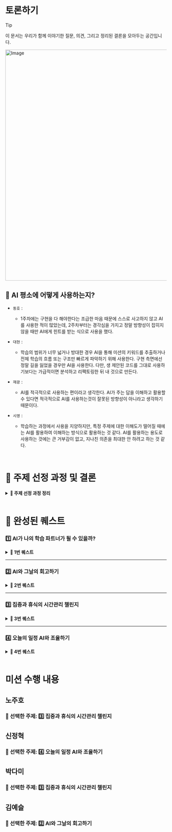 # 토론하기

> [!TIP]
> 이 문서는 우리가 함께 이야기한 질문, 의견, 그리고 정리된 결론을 모아두는 공간입니다.

<img width="720" height="720" alt="Image" src="https://github.com/user-attachments/assets/09a3196b-2829-4e4e-8319-9e508d2943bf" />

## 🤔 AI 평소에 어떻게 사용하는지?

- `동호` : 
  - 1주차에는 구현을 다 해야한다는 조급한 마음 때문에 스스로 사고하지 않고 AI를 사용한 적이 많았는데, 2주차부터는 경각심을 가지고 정말 방향성이 잡히지 않을 때만 AI에게 힌트를 받는 식으로 사용을 했다.

- `대현` : 
  - 학습의 범위가 너무 넓거나 방대한 경우 AI을 통해 미션의 키워드를 추출하거나 전체 학습의 흐름 또는 구조만 빠르게 파악하기 위해 사용한다. 구현 측면에선 정말 길을 잃었을 경우만 AI을 사용한다. 다만, 생 제안된 코드를 그대로 사용하기보다는 가급적이면 분석하고 리팩토링한 뒤 내 것으로 만든다.

- `재광` : 
  - AI를 적극적으로 사용하는 편이라고 생각한다. AI가 주는 답을 이해하고 활용할수 있다면 적극적으로 AI를 사용하는것이 잘못된 방향성이 아니라고 생각하기 때문이다.

- `시영` : 
  - 학습하는 과정에서 사용을 지양하지만, 특정 주제에 대한 이해도가 떨어질 때에는 AI를 활용하여 이해하는 방식으로 활용하는 것 같다. AI를 활용하는 용도로 사용하는 것에는 큰 거부감이 없고, 지나친 의존을 최대한 안 하려고 하는 것 같다.

<br/>

# 📢 주제 선정 과정 및 결론

<details>
<summary><b>📌 주제 선정 과정 정리 </b></summary>

### 🤔 퀘스트 1번 “AI가 나의 학습 파트너가 될 수 있을까?” 에 대해서 어떻게 생각하는지?

- `동호`:
  - 질문이 중요할 것 같다. 단순히 “정답 코드”를 바라는 경우에는 AI는 좋은 학습 파트너가 될 수 없다는 걸 느꼈다.  

- `대현`: 
  - 학습의 파트너는 될 수 있다. 다만, 최종 판단은 스스로가 내리는 것을 항상 기억해야 한다. (AI가 제시하는 답변을 무조건적으로 신뢰하는 것은 금물)

- `재광`:
  - 사실 AI가 잘못된 답변을 주는 경우가 많기 때문에 답의대한 검증보다는 AI가 준 답변을 오히려 검증해가는 식으로 학습을한다면 학습파트너는 될 수 있다고 생각한다.  

- `시영`: 
  - AI를 통해 내용을 검증하는 것이 아닌 AI의 내용을 검증하는 방식으로 진행되면 좋을 것 같다.  

---

### 🤔 퀘스트 1번을 어떻게 개선할 수 있을까?

####  🧩 주제 점검

> “AI가 나의 학습 파트너가 되기 위해 내가 해야 할 역할은 무엇일까?”

#### 🎯 목적

> AI의 답변을 무조건적으로 신뢰하기보다는, AI가 제공한 답변을 검증하고 재구성하면서 비판적 사고를 기르는 연습을 한다. 단순한 답변 소비가 아닌, AI를 학습의 거울로 활용한다.

#### ⏩ 실행 방법

- 오늘 학습한 주제에 대해 스스로 먼저 요약하거나 정리한 후, 다음 중 최소 2가지 시도를 해본다.
    1. AI에게 해당 내용을 설명해보고, 피드백을 요청하기
    2. AI에게 테스트 문제(퀴즈)를 만들어달라고 요청하고 풀어보기
    3. AI의 답변 중 오답이나 부정확한 부분을 찾아서 수정해보기
    4. AI에게 해결법을 물은 후, 스스로 코드나 개념을 재구성해서 작성해보기

#### ✍️ 기록 항목 (회고)

- AI에게 어떤 질문을 했는가?
- AI의 답변은 어떤 점에서 도움이 되었는가?
- 어떤 부분에서 부족했거나 오답이었는가?
- 내가 검증하고 재구성한 결과는 무엇이었는가?
- 이번 활동에서 얻은 인사이트나 느낀 점은?

#### ✅ 달성 기준

- [ ] AI와의 상호작용을 통해 학습한 내용을 2가지 이상 검증하거나 확장해본 시도
- [ ] 단순히 “정답을 얻는 과정”이 아닌, AI 답변에 대한 검토와 재해석을 포함한 회고 작성

### 🧠 개선 이유 요약

- 단순한 "정답 요청"은 AI를 학습 파트너로 활용하는 데 한계가 있음 (동호 의견)
- AI의 답변은 정답이 아닐 수 있음 → 검증하는 자세 필요 (재광, 시영, 대현 의견)
- AI는 정답 제공자가 아닌, 사고 촉진 도구로 활용되어야 함

</details>

<br/>

# 🙌 완성된 퀘스트

### 1️⃣ AI가 나의 학습 파트너가 될 수 있을까?

<details>
<summary><b>📌 1번 퀘스트 </b></summary>

## [개선] **퀘스트 1번: “AI가 나의 학습 파트너가 될 수 있을까?”**

### **🧩 주제**

**“AI가 나의 학습 파트너가 되기 위해 내가 해야 할 역할은 무엇일까?”**

### **🎯 목적**

AI의 답변을 무조건적으로 신뢰하기보다는, AI가 제공한 답변을 검증하고 재구성하면서 **비판적 사고를 기르는 연습**을 한다. 단순한 답변 소비가 아닌, AI를 **학습의 거울**로 활용한다.

### **⏩ 실행 방법**

- 오늘 학습한 주제에 대해 **스스로 먼저 요약하거나 정리한 후**, 다음 중 최소 2가지 시도를 해본다.
    1. AI에게 해당 내용을 설명해보고, 피드백을 요청하기
    2. AI에게 테스트 문제(퀴즈)를 만들어달라고 요청하고 풀어보기
    3. AI의 답변 중 **오답**이나 **부정확한 부분을 찾아서 수정해보기**
    4. AI에게 해결법을 물은 후, **스스로 코드나 개념을 재구성**해서 작성해보기

### **✍️ 기록 항목 (회고)**

- AI에게 어떤 질문을 했는가?
- AI의 답변은 어떤 점에서 도움이 되었는가?
- 어떤 부분에서 부족했거나 오답이었는가?
- 내가 검증하고 재구성한 결과는 무엇이었는가?
- 이번 활동에서 얻은 인사이트나 느낀 점은?

### **✅ 달성 기준**

- AI와의 상호작용을 통해 학습한 내용을 2가지 이상 검증하거나 확장해본 시도
- 단순히 “정답을 얻는 과정”이 아닌, **AI 답변에 대한 검토와 재해석을 포함한 회고 작성**

---

## **🧠 개선 이유 요약**

- 단순한 "정답 요청"은 AI를 학습 파트너로 활용하는 데 한계가 있음 (동호 의견)
- AI의 답변은 정답이 아닐 수 있음 → 검증하는 자세 필요 (재광, 시영, 대현 의견)
- AI는 정답 제공자가 아닌, 사고 촉진 도구로 활용되어야 함

</details>

---

### 2️⃣ AI와 그날의 회고하기

<details>
<summary><b>📌 2번 퀘스트 </b></summary>

## [개선] **퀘스트 2번: “AI와 그날의 회고하기”**

### **🧩 주제**

**“AI에게 일과를 설명하고, 더 나은 루틴을 함께 설계해보기”**

### **🎯 목적**

단순히 하루를 돌아보는 데 그치지 않고, **패턴 분석과 개선**까지 AI와 함께 해보는 연습.

AI가 “거울”이 되어 오늘의 루틴을 분석하고, 내일의 더 나은 루틴을 **설계/제안**할 수 있도록 유도한다.

### **⏩ 실행 방법**

- 오늘 하루 한 일을 시간 순서대로 간단히 AI에게 설명한다.
- 다음 중 최소 2가지를 시도해본다:
    1. AI에게 “오늘 루틴의 비효율적이었던 지점”에 대해 피드백 요청
    2. 루틴 중 **소요 시간이 예상보다 길거나 짧았던 활동**에 대한 대안 제시 요청
    3. “내일 같은 상황이 오면 어떻게 행동하면 좋을까?”를 질문
    4. AI가 제안한 개선 루틴에 대해 나의 생각 피드백 남기기

### **✍️ 기록 항목 (회고)**

- 오늘 어떤 일과를 공유했는가?
- AI가 제안한 피드백/개선안 중 인상 깊은 것은?
- 내가 놓쳤던 패턴이나 비효율적인 점은 있었는가?
- 내일 개선할 루틴을 직접 정리해보기

### **✅ 달성 기준**

- AI에게 오늘 일과를 요약하여 전달
- 1가지 이상의 **패턴 분석/개선 피드백**을 받고, 이를 기반으로 **내일 루틴 설계**까지 시도

---

## **🧠 개선 이유 요약**

- 단순한 일과 요약에 그치면 AI의 개입이 수동적이므로, **"루틴 개선"과 연결**시키는 흐름이 더 의미 있음
- 자기 인식 + 패턴 분석을 유도하는 방식으로 회고의 깊이를 높일 수 있음
- AI를 단순 대화 대상이 아닌 **코치 역할**로 활용 가능

</details>


---

### 3️⃣ 집중과 휴식의 시간관리 챌린지

<details>
<summary><b>📌 3번 퀘스트 </b></summary>

## [유지] **퀘스트 3번: “집중과 휴식의 시간관리 챌린지”**

### **🧩 주제**

**“몰입을 위한 리듬 만들기, AI와 함께 집중-회복 루틴 디자인하기”**

### **🎯 목적**

25분마다 단계별 목표를 세우며, 긴 미션 수행과정에서 차근차근 앞으로 나아가는 힘을 기른다.

### **⏩ 실행 방법**

1. 타이머 준비 : 스마트폰/PC 타이머, 뽀모도로 앱, 챗GPT 등 원하는 도구 사용
2. 집중 루틴 시작
    - 생성형 AI에게 “25분 집중 시작!” 선언 후 타이머 시작
    - 각 세트 목표 한 줄로 적기
3. 집중 타임(25분)
    - 한 가지 일에 몰입
    - 타이머 울릴 때까지 집중
4. 휴식 타임(5분)
    - “휴식 시작!”
    - 스트레칭, 기지개 ,산책 등 원하는 방식으로 휴식
    - 끝나면 생성형 AI에게 간단한 감상/인증 남기기
5. 체크아웃시? 오늘의 루틴을 직접 정리하거나 AI에게 요약을 요청하며, 나의 목표와 과정을 되돌아본다.

### **✍️ 기록 항목 (회고)**

- 각 사이클의 목표와 결과
- AI의 응답 중 도움이 되었던 피드백
- 집중이 잘 안 되었던 이유와 개선 아이디어
- 하루 전체 루틴 요약 또는 AI 요약 요청

### **✅ 달성 기준**

- 뽀모도로 사이클(25분 집중 + 5분 휴식)을 하루 4회 이상 실천한다.
- 각 집중 세트마다 목표를 한 줄로 작성한다.
- 휴식 시간에는 반드시 한 가지 이상 몸/마음 챙기는 행동을 실천한다.
- 집중 또는 휴식이 끝날 때마다 ‘방금 한 일/느낌’을 한 줄로 기록하거나, AI에게 남긴다.
- 오늘의 루틴을 스스로 정리하거나 AI에게 요약을 요청하며 하루를 돌아본다.

---

## **🧠 개선 이유 요약**

- 뽀모도로 기법은 루틴이 반복되기 때문에 **기계적으로 흐르기 쉬움**
- 각 사이클에 대해 AI와 **맥락별 상호작용**을 추가하면 루틴이 **의식적이고 점진적으로 개선됨**
- 피드백 루프가 생겨 자기조절 학습에 더 가깝게 다가갈 수 있음

</details>

---

### 4️⃣ 오늘의 일정 AI와 조율하기

<details>
<summary><b>📌 4번 퀘스트 </b></summary>

## [구체화] **퀘스트 4번: “오늘의 일정 AI와 조율하기”**

### **🧩 주제**

**“일정을 AI에게 ‘설명’하며, 내 우선순위를 더 잘 이해하는 연습”**

### **🎯 목적**

단순한 일정 분배가 아닌, **왜 이 일이 중요하고 어떤 순서로 해야 하는지** AI에게 설명함으로써 스스로 우선순위를 판단하는 능력을 기른다. AI는 이를 검토해주는 역할.

### **⏩ 실행 방법**

- 오늘 해야 할 일과 성장 목표를 작성 후, 다음 중 최소 2가지를 AI에게 요청한다:
    1. 예상 소요 시간 기반 일정 구조 제안
    2. 오늘 할 일 중 “먼저 할 일과 나중에 할 일” 추천 이유 듣기
    3. 비효율적인 부분이나 병렬화 가능한 일에 대한 제안 받기
    4. “오늘 이 루틴이 내가 원하는 성장을 잘 도울까?” 라고 물어보기

### **✍️ 기록 항목 (회고)**

- 오늘 AI에게 어떤 일정 정보를 공유했는가?
- AI가 제시한 우선순위 조정은 어떤 기준이었는가?
- 어떤 제안을 받아들였고, 어떤 건 거절했는가?
- 오늘 일정 운영의 만족도와 내일 개선점

### **✅ 달성 기준**

- AI에게 오늘 일정 및 목표 공유
- 일정 또는 우선순위 조정에 대한 AI 피드백 1회 이상 수령
- 일정 실행 결과에 대한 간단한 회고 또는 다음 날 루틴 설계

---

## **🧠 개선 이유 요약**

- 일정 조율 자체보다 **우선순위를 생각하고 말로 설명하는 과정**이 더 중요함
- AI는 단순 정렬기가 아니라, 사용자의 설명을 바탕으로 **논리 점검자** 역할을 수행할 수 있음
- 이 과정에서 **업무를 구조화하는 능력과 자기 메타인지**가 함께 향상됨

</details>

<br/>


# 미션 수행 내용 

## 노주호  
### 🎯 선택한 주제: 3️⃣ 집중과 휴식의 시간관리 챌린지


## 신정혁  
### 🎯 선택한 주제: 4️⃣ 오늘의 일정 AI와 조율하기


## 박다미  
### 🎯 선택한 주제: 3️⃣ 집중과 휴식의 시간관리 챌린지

## 김예슬
### 🎯 선택한 주제: 2️⃣ AI와 그날의 회고하기





